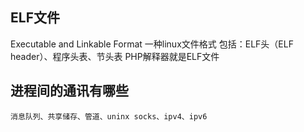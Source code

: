 ## ELF文件
Executable and Linkable Format 一种linux文件格式
包括：ELF头（ELF header）、程序头表、节头表
PHP解释器就是ELF文件
## 进程间的通讯有哪些
`
消息队列、共享储存、管道、uninx socks、ipv4、ipv6
`
